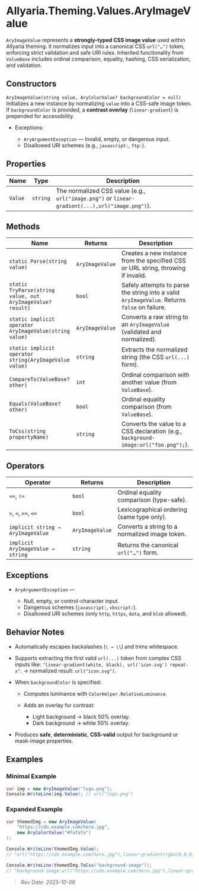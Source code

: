 ﻿# Allyaria.Theming.Values.AryImageValue

`AryImageValue` represents a **strongly-typed CSS image value** used within Allyaria theming.
It normalizes input into a canonical CSS `url("…")` token, enforcing strict validation and safe URI rules.
Inherited functionality from `ValueBase` includes ordinal comparison, equality, hashing, CSS serialization, and
validation.

## Constructors

`AryImageValue(string value, AryColorValue? backgroundColor = null)`
Initializes a new instance by normalizing `value` into a CSS-safe image token.
If `backgroundColor` is provided, a **contrast overlay** (`linear-gradient`) is prepended for accessibility.

* Exceptions:

    * `AryArgumentException` — Invalid, empty, or dangerous input.
    * Disallowed URI schemes (e.g., `javascript:`, `ftp:`).

## Properties

| Name    | Type     | Description                                                                                     |
|---------|----------|-------------------------------------------------------------------------------------------------|
| `Value` | `string` | The normalized CSS value (e.g., `url("image.png")` or `linear-gradient(...),url("image.png")`). |

## Methods

| Name                                                       | Returns         | Description                                                                                   |
|------------------------------------------------------------|-----------------|-----------------------------------------------------------------------------------------------|
| `static Parse(string value)`                               | `AryImageValue` | Creates a new instance from the specified CSS or URL string, throwing if invalid.             |
| `static TryParse(string value, out AryImageValue? result)` | `bool`          | Safely attempts to parse the string into a valid `AryImageValue`. Returns `false` on failure. |
| `static implicit operator AryImageValue(string value)`     | `AryImageValue` | Converts a raw string to an `AryImageValue` (validated and normalized).                       |
| `static implicit operator string(AryImageValue value)`     | `string`        | Extracts the normalized string (the CSS `url(...)` form).                                     |
| `CompareTo(ValueBase? other)`                              | `int`           | Ordinal comparison with another value (from `ValueBase`).                                     |
| `Equals(ValueBase? other)`                                 | `bool`          | Ordinal equality comparison (from `ValueBase`).                                               |
| `ToCss(string propertyName)`                               | `string`        | Converts the value to a CSS declaration (e.g., `background-image:url("foo.png");`).           |

## Operators

| Operator                          | Returns         | Description                                    |
|-----------------------------------|-----------------|------------------------------------------------|
| `==`, `!=`                        | `bool`          | Ordinal equality comparison (type-safe).       |
| `>`, `<`, `>=`, `<=`              | `bool`          | Lexicographical ordering (same type only).     |
| `implicit string → AryImageValue` | `AryImageValue` | Converts a string to a normalized image token. |
| `implicit AryImageValue → string` | `string`        | Returns the canonical `url("…")` form.         |

## Exceptions

* `AryArgumentException` —

    * Null, empty, or control-character input.
    * Dangerous schemes (`javascript:`, `vbscript:`).
    * Disallowed URI schemes (only `http`, `https`, `data`, and `blob` allowed).

## Behavior Notes

* Automatically escapes backslashes (`\ → \\`) and trims whitespace.
* Supports extracting the first valid `url(...)` token from complex CSS inputs like:
  `"linear-gradient(white, black), url('icon.svg') repeat-x"`.
  → normalized result: `url("icon.svg")`.
* When `backgroundColor` is specified:

    * Computes luminance with `ColorHelper.RelativeLuminance`.
    * Adds an overlay for contrast:

        * Light background → black 50% overlay.
        * Dark background → white 50% overlay.
* Produces **safe**, **deterministic**, **CSS-valid** output for background or mask-image properties.

## Examples

### Minimal Example

```csharp
var img = new AryImageValue("logo.png");
Console.WriteLine(img.Value); // url("logo.png")
```

### Expanded Example

```csharp
var themedImg = new AryImageValue(
    "https://cdn.example.com/hero.jpg",
    new AryColorValue("#fafafa")
);

Console.WriteLine(themedImg.Value);
// "url("https://cdn.example.com/hero.jpg"),linear-gradient(rgba(0,0,0,0.5),rgba(0,0,0,0.5))"

Console.WriteLine(themedImg.ToCss("background-image"));
// "background-image:url("https://cdn.example.com/hero.jpg"),linear-gradient(rgba(0,0,0,0.5),rgba(0,0,0,0.5));"
```

> *Rev Date: 2025-10-06*
